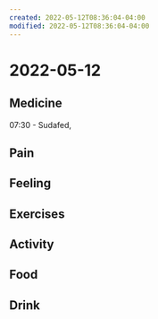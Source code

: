 ```yaml
---
created: 2022-05-12T08:36:04-04:00
modified: 2022-05-12T08:36:04-04:00
---
```


# 2022-05-12

## Medicine

07:30 - Sudafed, 


## Pain


## Feeling


## Exercises


## Activity


## Food


## Drink
